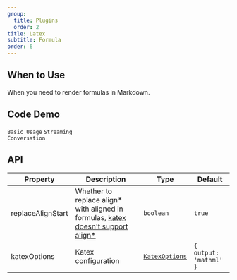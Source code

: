 ```yaml
---
group:
  title: Plugins
  order: 2
title: Latex
subtitle: Formula
order: 6
---
```


## When to Use

When you need to render formulas in Markdown.

## Code Demo

<!-- prettier-ignore -->
<code src="./demo/supersets/Latex/basic.tsx">Basic Usage</code>
<code src="./demo/supersets/Latex/streaming.tsx">Streaming Conversation</code>

## API

<!-- prettier-ignore -->
| Property | Description | Type | Default |
| --- | --- | --- | --- |
| replaceAlignStart | Whether to replace align* with aligned in formulas, [katex doesn't support align*](https://github.com/KaTeX/KaTeX/issues/1007) | `boolean` | `true` |
| katexOptions | Katex configuration | [`KatexOptions`](https://katex.org/docs/options) | `{ output: 'mathml' }` |
